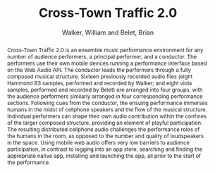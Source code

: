 --- 
title: "Cross-Town Traffic 2.0" 
abstract: "Cross-Town Traffic 2.0 is an ensemble music performance environment for any number of audience performers, a principal performer, and a conductor. The performers use their own mobile devices running a performance interface based on the Web Audio API. The conductor leads the performers through a fully composed musical structure. Sixteen previously recorded audio files (eight Hammond B3 samples, performed and recorded by Walker; and eight viola samples, performed and recorded by Belet) are arranged into four groups, with the audience performers similarly arranged in four corresponding performance sections. Following cues from the conductor, the ensuing performance immerses humans in the midst of cellphone speakers and the flow of the musical structure. Individual performers can shape their own audio contribution within the confines of the larger composed structure, providing an element of playful participation. The resulting distributed cellphone audio challenges the performance roles of the humans in the room, as opposed to the number and quality of loudspeakers in the space. Using mobile web audio offers very low barriers to audience participation, in contrast to logging into an app store, searching and finding the appropriate native app, installing and launching the app, all prior to the start of the performance." 
address: "Atlanta, GA, USA" 
author: "Walker, William and Belet, Brian"
webAuthor: "William Walker, Brian Belet" 
booktitle: "Proceedings of the International Web Audio Conference" 
editor: "Freeman, Jason and Lerch, Alexander and Paradis, Matthew" 
month: "April"
pages: "" 
publisher: "Georgia Tech" 
series: "WAC '16"
track: "Performance"  
year: "2016" 
id: "2016_EA_36" 
tags: year2016
media: https://smartech.gatech.edu/bitstream/handle/1853/54642/cross-town_videostream.html?sequence=8&isAllowed=y 
pdflink: /_data/papers/pdf/2016/2016_36.pdf
ISSN: 2663-5844
---